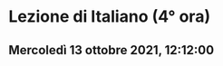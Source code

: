 # Lezione di Italiano (4° ora) 
## Mercoledì 13 ottobre 2021, 12:12:00


<!--stackedit_data:
eyJoaXN0b3J5IjpbLTE0MDc0NzgzNTVdfQ==
-->
